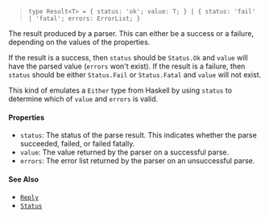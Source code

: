 <!--
 Copyright (c) 2020 Thomas J. Otterson
 
 This software is released under the MIT License.
 https://opensource.org/licenses/MIT
-->

> `type Result<T> = { status: 'ok'; value: T; } | { status: 'fail' | 'fatal'; errors: ErrorList; }`

The result produced by a parser. This can either be a success or a failure, depending on the values of the properties.

If the result is a success, then `status` should be `Status.Ok` and `value` will have the parsed value (`errors` won't exist). If the result is a failure, then `status` should be either `Status.Fail` or `Status.Fatal` and `value` will not exist.

This kind of emulates a `Either` type from Haskell by using `status` to determine which of `value` and `errors` is valid.

#### Properties

* `status`: The status of the parse result. This indicates whether the parse succeeded, failed, or failed fatally.
* `value`: The value returned by the parser on a successful parse.
* `errors`: The error list returned by the parser on an unsuccessful parse.

#### See Also

* [`Reply`](reply.md)
* [`Status`](status.md)
